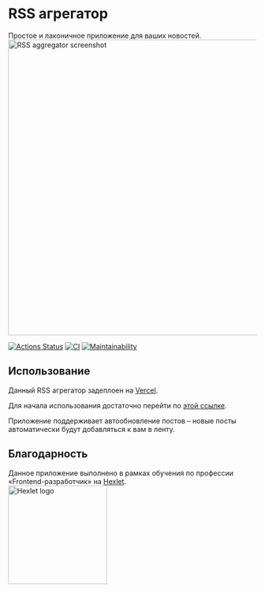 # RSS агрегатор
Простое и лаконичное приложение для ваших новостей.  
<img src="https://user-images.githubusercontent.com/71961494/125065873-09a13c80-e0bb-11eb-9595-17b21e971df1.png" alt="RSS aggregator screenshot"
width="600" length="800">

[![Actions Status](https://github.com/vvvhatislove/frontend-project-lvl3/workflows/hexlet-check/badge.svg)](https://github.com/vvvhatislove/frontend-project-lvl3/actions)
[![CI](https://github.com/vvvhatislove/frontend-project-lvl2/workflows/CI/badge.svg)](https://github.com/vvvhatislove/frontend-project-lvl3/actions/workflows/CI.yml)
[![Maintainability](https://api.codeclimate.com/v1/badges/a99a88d28ad37a79dbf6/maintainability)](https://codeclimate.com/github/vvvhatislove/frontend-project-lvl3)

## Использование
Данный RSS агрегатор задеплоен на <a href="https://vercel.com/">Vercel</a>.

Для начала использования достаточно перейти по <a href="https://frontend-project-lvl3-ivory.vercel.app/">этой ссылке</a>.

Приложение поддерживает автообновление постов – новые посты автоматически будут добавляться к вам в ленту.

## Благодарность
Данное приложение выполнено в рамках обучения по профессии «Frontend-разработчик» на <a href="https://en.hexlet.io/pages/about">Hexlet</a>.  
<a href=https://en.hexlet.io/pages/about>
  <img src="https://pbs.twimg.com/profile_images/1104765658829602816/7wuM7zyo_400x400.png" alt="Hexlet logo" width="200" length="200">
</a>
